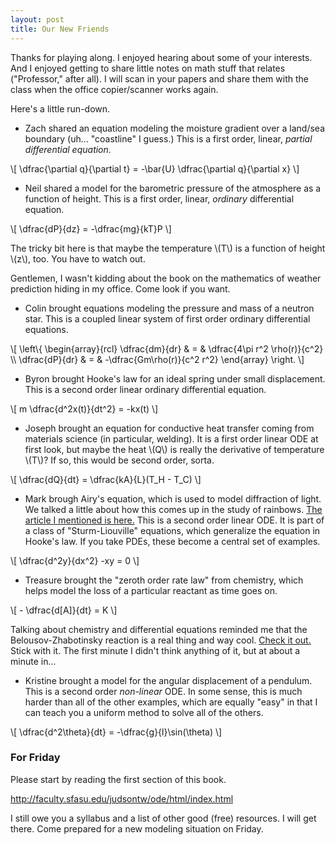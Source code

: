 ```yaml
---
layout: post
title: Our New Friends
---
```


Thanks for playing along. I enjoyed hearing about some of your interests. And
I enjoyed getting to share little notes on math stuff that relates ("Professor," after all).
I will scan in your papers and share them with the class when the office copier/scanner
works again.

Here's a little run-down.

  * Zach shared an equation modeling the moisture gradient over a land/sea boundary
  (uh... "coastline" I guess.) This is a first order, linear, _partial differential
  equation_.

\\[ \dfrac{\partial q}{\partial t} = -\bar{U} \dfrac{\partial q}{\partial x} \\]

  * Neil shared a model for the barometric pressure of the atmosphere as a function
  of height. This is a first order, linear, _ordinary_ differential equation.

\\[ \dfrac{dP}{dz} = -\dfrac{mg}{kT}P \\]

  The tricky bit here is that maybe the temperature \\(T\\) is a function of height
  \\(z\\), too. You have to watch out.

Gentlemen, I wasn't kidding about the book on the mathematics of weather prediction
hiding in my office. Come look if you want.

  * Colin brought equations modeling the pressure and mass of a neutron star.
  This is a coupled linear system of first order ordinary differential equations.

\\[ \left\\{ \begin{array}{rcl} \dfrac{dm}{dr} & = & \dfrac{4\pi r^2 \rho(r)}{c^2} \\\\ \dfrac{dP}{dr} & = & -\dfrac{Gm\rho(r)}{c^2 r^2} \end{array} \right. \\]

  * Byron brought Hooke's law for an ideal spring under small displacement. This is a
  second order linear ordinary differential equation.

\\[ m \dfrac{d^2x(t)}{dt^2} = -kx(t) \\]

  * Joseph brought an equation for conductive heat transfer coming from materials science
  (in particular, welding). It is a first order linear ODE at first look, but maybe
  the heat \\(Q\\) is really the derivative of temperature \\(T\\)? If so, this would be
  second order, sorta.

\\[ \dfrac{dQ}{dt} = \dfrac{kA}{L}(T_H - T_C)    \\]

  * Mark brough Airy's equation, which is used to model diffraction of light. We talked
  a little about how this comes up in the study of rainbows. [The article I mentioned is
  here.](http://www.ams.org/samplings/feature-column/fcarc-rainbows) This is a
  second order linear ODE. It is part of a class of "Sturm-Liouville" equations, which
  generalize the equation in Hooke's law. If you take PDEs, these become a central set of
  examples.

\\[ \dfrac{d^2y}{dx^2} -xy = 0 \\]

  * Treasure brought the "zeroth order rate law" from chemistry, which helps model
  the loss of a particular reactant as time goes on.

\\[  - \dfrac{d[A]}{dt} = K \\]

Talking about chemistry and differential equations reminded me that the Belousov-Zhabotinsky
reaction is a real thing and way cool. [Check it out.](https://www.youtube.com/watch?v=IBa4kgXI4Cg)
Stick with it. The first minute I didn't think anything of it, but at about a minute in...

  * Kristine brought a model for the angular displacement of a pendulum. This is a second order
  _non-linear_ ODE. In some sense, this is much harder than all of the other examples,
  which are equally "easy" in that I can teach you a uniform method to solve all of the
  others.

\\[ \dfrac{d^2\theta}{dt} = -\dfrac{g}{l}\sin(\theta) \\]

### For Friday

Please start by reading the first section of this book.

http://faculty.sfasu.edu/judsontw/ode/html/index.html

I still owe you a syllabus and a list of other good (free) resources. I will get
there. Come prepared for a new modeling situation on Friday.
